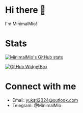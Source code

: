 # Hi there 👋  

I'm MinimalMio!  

# Stats  

[![MinimalMio's GitHub stats](https://github-readme-stats.vercel.app/api?username=MinimalMio&theme=jolly)](https://github.com/anuraghazra/github-readme-stats)  

[![GitHub WidgetBox](https://github-widgetbox.vercel.app/api/skills?languages=python,html,css,cpp,java,bash,markdown)](https://github.com/Jurredr/github-widgetbox)  

# Connect with me

 - Email: yukati2024@outlook.com
 - Telegram: @MinimalMio  
